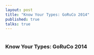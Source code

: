```yaml
---
layout: post
title: "Know Your Types: GoRuCo 2014"
published: true
talks: true
---
```

# 
### Know Your Types: GoRuCo 2014

<script async class="speakerdeck-embed" data-id="6c043a40db7e0131a69b42d341a7ea58" data-ratio="1.33333333333333" src="//speakerdeck.com/assets/embed.js"></script>
